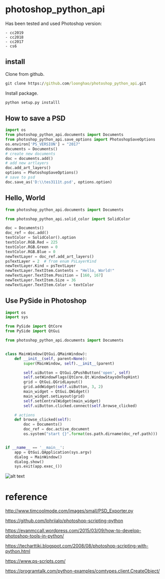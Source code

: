 photoshop_python_api
====================
Has been tested and used Photoshop version:

    - cc2019
    - cc2018
    - cc2017
    - cs6

install
-------
Clone from github.
```cmd
git clone https://github.com/loonghao/photoshop_python_api.git
```
Install package.
```cmd
python setup.py installl
```
How to save a PSD
-----------------
```python
import os
from photoshop_python_api.documents import Documents
from photoshop_python_api.save_options import PhotoshopSaveOptions
os.environ['PS_VERSION'] = "2017"
documents = Documents()
# create new documents
doc = documents.add()
# add new artlayers
doc.add_art_layers()
options = PhotoshopSaveOptions()
# save to psd
doc.save_as('D:\\tes3111t.psd', options.option)
```
Hello, World
------------
```python
from photoshop_python_api.documents import Documents

from photoshop_python_api.solid_color import SolidColor

doc = Documents()
doc_ref = doc.add()
textColor = SolidColor().option
textColor.RGB.Red = 225
textColor.RGB.Green = 0
textColor.RGB.Blue = 0
newTextLayer = doc_ref.add_art_layers()
psTextLayer = 2  # from enum PsLayerKind
newTextLayer.Kind = psTextLayer
newTextLayer.TextItem.Contents = "Hello, World!"
newTextLayer.TextItem.Position = [160, 167]
newTextLayer.TextItem.Size = 36
newTextLayer.TextItem.Color = textColor
```
Use PySide in Photoshop
-----------------------
```python
import os
import sys

from PySide import QtCore
from PySide import QtGui

from photoshop_python_api.documents import Documents


class MainWindow(QtGui.QMainWindow):
    def __init__(self, parent=None):
        super(MainWindow, self).__init__(parent)

        self.uiButton = QtGui.QPushButton('open', self)
        self.setWindowFlags(QtCore.Qt.WindowStaysOnTopHint)
        grid = QtGui.QGridLayout()
        grid.addWidget(self.uiButton, 3, 2)
        main_widget = QtGui.QWidget()
        main_widget.setLayout(grid)
        self.setCentralWidget(main_widget)
        self.uiButton.clicked.connect(self.browse_clicked)

    # actions
    def browse_clicked(self):
        doc = Documents()
        doc_ref = doc.active_document
        os.system("start {}".format(os.path.dirname(doc_ref.path)))


if __name__ == '__main__':
    app = QtGui.QApplication(sys.argv)
    dialog = MainWindow()
    dialog.show()
    sys.exit(app.exec_())

```

![alt text](https://github.com/loonghao/photoshop_python_api/image/pyside_open_folder.gif)

reference
=========
http://www.timcoolmode.com/images/small/PSD_Exporter.py

https://github.com/lohriialo/photoshop-scripting-python

https://evanmccall.wordpress.com/2015/03/09/how-to-develop-photoshop-tools-in-python/

https://techarttiki.blogspot.com/2008/08/photoshop-scripting-with-python.html

https://www.ps-scripts.com/

https://programtalk.com/python-examples/comtypes.client.CreateObject/